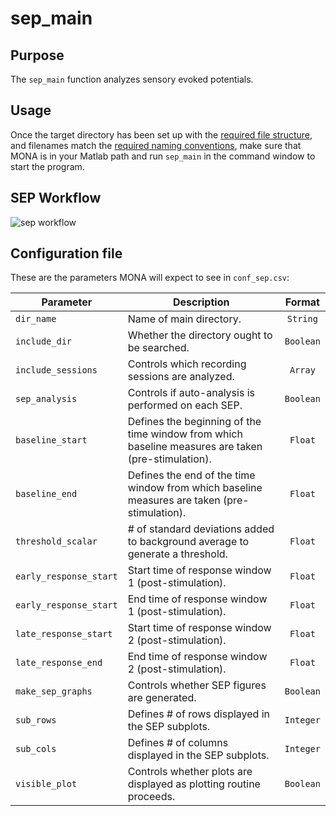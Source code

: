 # sep_main

## Purpose

The `sep_main` function analyzes sensory evoked potentials.

## Usage

Once the target directory has been set up with the [required file structure](https://github.com/NeuralStorm/MATLAB-offline-neural-analysis/blob/kevin-docs/docs/file_layout.md), and filenames match the [required naming conventions](https://github.com/NeuralStorm/MATLAB-offline-neural-analysis/blob/kevin-docs/docs/filename_convention.md), make sure that MONA is in your Matlab path and run `sep_main` in the command window to start the program.

## SEP Workflow

![sep workflow](https://i.imgur.com/IkkzX3D.png)

## Configuration file

These are the parameters MONA will expect to see in `conf_sep.csv`:

|Parameter|Description|Format|
|----------------------|-------------|:-------:|
|`dir_name`|Name of main directory.|`String`
|`include_dir`|Whether the directory ought to be searched.|`Boolean`
|`include_sessions`|Controls which recording sessions are analyzed.|`Array`
|`sep_analysis`|Controls if auto-analysis is performed on each SEP.|`Boolean`
|`baseline_start`|Defines the beginning of the time window from which baseline measures are taken (pre-stimulation).|`Float` 
|`baseline_end`|Defines the end of the time window from which baseline measures are taken (pre-stimulation).|`Float`
|`threshold_scalar`|# of standard deviations added to background average to generate a threshold.|`Float`
|`early_response_start`|Start time of response window 1 (post-stimulation).|`Float`
|`early_response_start`|End time of response window 1 (post-stimulation).|`Float`
|`late_response_start`|Start time of response window 2 (post-stimulation).|`Float`
|`late_response_end`|End time of response window 2 (post-stimulation).|`Float`
|`make_sep_graphs`|Controls whether SEP figures are generated.|`Boolean`
|`sub_rows`|Defines # of rows displayed in the SEP subplots.|`Integer`
|`sub_cols`|Defines # of columns displayed in the SEP subplots.|`Integer`
|`visible_plot`|Controls whether plots are displayed as plotting routine proceeds.|`Boolean`
